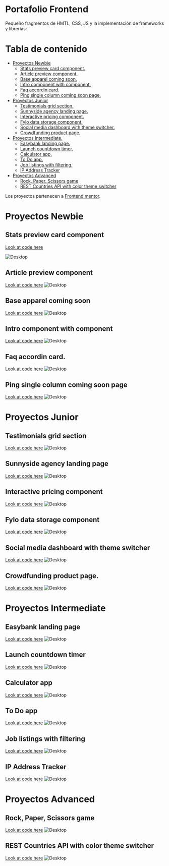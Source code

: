 # Portafolio Frontend

Pequeño fragmentos de HMTL, CSS, JS y la implementación de frameworks y librerías:

# Tabla de contenido

- [Proyectos Newbie](#proyectos-newbie)
  - [Stats preview card component.](#stats-preview-card-component)
  - [Article preview component.](#article-preview-component)
  - [Base apparel coming soon.](#base-apparel-coming-soon)
  - [Intro component with component.](#intro-component-with-component)
  - [Faq accordin card.](#faq-accordin-card)
  - [Ping single column coming soon page.](#ping-single-column-coming-soon-page)
- [Proyectos Junior](#proyectos-junior)
  - [Testimonials grid section.](#testimonials-grid-section)
  - [Sunnyside agency landing page.](#sunnyside-agency-landing-page)
  - [Interactive pricing component.](#interactive-pricing-component)
  - [Fylo data storage component.](#fylo-data-storage-component)
  - [Social media dashboard with theme switcher.](#social-media-dashboard-with-theme-switcher)
  - [Crowdfunding product page.](#crowdfunding-product-page)
- [Proyectos Intermediate.](#proyectos-intermediate)
  - [Easybank landing page.](#easybank-landing-page)
  - [Launch countdown timer.](#launch-countdown-timer)
  - [Calculator app.](#calculator-app)
  - [To Do app.](#todo-app)
  - [Job listings with filtering.](#job-listings-with-filtering)
  - [IP Address Tracker](#ip-address-tracker)
- [Proyectos Advanced](#proyectos-advanced)
  - [Rock, Paper, Scissors game](#rock-paper-scissors-game)
  - [REST Countries API with color theme switcher](#rest-countries-api-with-color-theme-switcher)

Los proyectos pertenecen a [Frontend mentor](https://www.frontendmentor.io/).

# Proyectos Newbie

## Stats preview card component 
[Look at code here](https://github.com/Mooenz/Frontend-portafolio/tree/main/stats-preview-card-component-main)

![Desktop](./stats-preview-card-component-main/solution-capture/Mooenz-desktop-solution.png)

## Article preview component 
[Look at code here](https://github.com/Mooenz/Frontend-portafolio/tree/main/article-preview-component-master)
![Desktop](./article-preview-component-master/solution-capture/mooenz-desktop-solution.png)

## Base apparel coming soon 
[Look at code here](https://github.com/Mooenz/Frontend-portafolio/tree/main/base-apparel-coming-soon-master)
![Desktop](./base-apparel-coming-soon-master/solution-capture/mooenz-desktop-normal-solution.png)

## Intro component with component 
[Look at code here](https://github.com/Mooenz/Frontend-portafolio/tree/main/intro-component-with-signup-form-master)
![Desktop](./intro-component-with-signup-form-master/solution-capture/mooenz-desktop-solution.png)

## Faq accordin card. 
[Look at code here](https://github.com/Mooenz/Frontend-portafolio/tree/main/faq-accordion-card-main)
![Desktop](./faq-accordion-card-main/solution-capture/mooenz-desktop-solution.png)

## Ping single column coming soon page 
[Look at code here](https://github.com/Mooenz/Frontend-portafolio/tree/main/ping-coming-soon-page-master)
![Desktop](./ping-coming-soon-page-master/solution-capture/mooenz-desktop-solution.png)

# Proyectos Junior

## Testimonials grid section 
[Look at code here](https://github.com/Mooenz/Frontend-portafolio/tree/main/testimonials-grid-section-main)
![Desktop](./testimonials-grid-section-main/solution-capture/mooenz-desktop-solution.png)

## Sunnyside agency landing page
[Look at code here](https://github.com/Mooenz/Frontend-portafolio/tree/main/sunnyside-agency-landing-page-main)
![Desktop](./sunnyside-agency-landing-page-main/solution-capture/mooenz-desktop-solution.png)

## Interactive pricing component
[Look at code here](https://github.com/Mooenz/Frontend-portafolio/tree/main/interactive-pricing-component-main)
![Desktop](./interactive-pricing-component-main/solution-capture/mooenz-desktop-solution.png)

## Fylo data storage component 
[Look at code here](https://github.com/Mooenz/Frontend-portafolio/tree/main/fylo-data-storage-component-master)
![Desktop](./fylo-data-storage-component-master/solution-capture/mooenz-desktop-solution.png)

## Social media dashboard with theme switcher 
[Look at code here](https://github.com/Mooenz/Frontend-portafolio/tree/main/social-media-dashboard-with-theme-switcher-master)
![Desktop](./social-media-dashboard-with-theme-switcher-master/solution-capture/mooenz-desktop-solution.png)

## Crowdfunding product page. 
[Look at code here](https://github.com/Mooenz/Frontend-portafolio/tree/main/crowdfunding-product-page-main)
![Desktop](./crowdfunding-product-page-main/solution-capture/mooenz-desktop-solution.png)

# Proyectos Intermediate

## Easybank landing page 
[Look at code here]()
![Desktop](.//solution-capture/mooenz-desktop-solution.png)

## Launch countdown timer 
[Look at code here]()
![Desktop](.//solution-capture/mooenz-desktop-solution.png)

## Calculator app 
[Look at code here]()
![Desktop](.//solution-capture/mooenz-desktop-solution.png)

## To Do app
[Look at code here]()
![Desktop](.//solution-capture/mooenz-desktop-solution.png)

## Job listings with filtering 
[Look at code here]()
![Desktop](.//solution-capture/mooenz-desktop-solution.png)

## IP Address Tracker
[Look at code here]()
![Desktop](.//solution-capture/mooenz-desktop-solution.png)

# Proyectos Advanced

## Rock, Paper, Scissors game
[Look at code here]()
![Desktop](.//solution-capture/mooenz-desktop-solution.png)

## REST Countries API with color theme switcher 
[Look at code here]()
![Desktop](.//solution-capture/mooenz-desktop-solution.png)